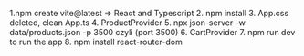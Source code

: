 1.npm create vite@latest => React and Typescript 2. npm install 3. App.css deleted, clean App.ts 4. ProductProvider 5. npx json-server -w data/products.json -p 3500 czyli (port 3500) 6. CartProvider 7. npm run dev to run the app 8. npm install react-router-dom
